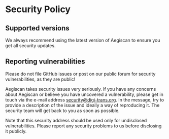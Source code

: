 # Security Policy

## Supported versions

We always recommend using the latest version of Aegiscan to ensure you get all security updates.

## Reporting vulnerabilities

Please do not file GitHub issues or post on our public forum for security vulnerabilities, as they are public!

Aegiscan takes security issues very seriously. If you have any concerns about Aegiscan or believe you have uncovered a vulnerability, please get in touch via the e-mail address security@digi-trans.org. In the message, try to provide a description of the issue and ideally a way of reproducing it. The security team will get back to you as soon as possible.

Note that this security address should be used only for undisclosed vulnerabilities. Please report any security problems to us before disclosing it publicly.
